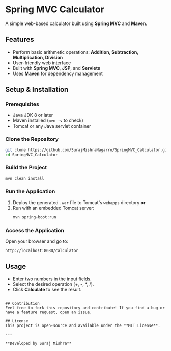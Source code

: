 # Spring MVC Calculator

A simple web-based calculator built using **Spring MVC** and **Maven**.

## Features
- Perform basic arithmetic operations: **Addition, Subtraction, Multiplication, Division**
- User-friendly web interface
- Built with **Spring MVC**, **JSP**, and **Servlets**
- Uses **Maven** for dependency management

## Setup & Installation
### Prerequisites
- Java JDK 8 or later
- Maven installed (`mvn -v` to check)
- Tomcat or any Java servlet container

### Clone the Repository
```bash
git clone https://github.com/SurajMishraNagarro/SpringMVC_Calculator.git
cd SpringMVC_Calculator
```

### Build the Project
```bash
mvn clean install
```

### Run the Application
1. Deploy the generated `.war` file to Tomcat's `webapps` directory **or**
2. Run with an embedded Tomcat server:
   ```bash
   mvn spring-boot:run
   ```

### Access the Application
Open your browser and go to:
```
http://localhost:8080/calculator
```

## Usage
- Enter two numbers in the input fields.
- Select the desired operation (+, -, *, /).
- Click **Calculate** to see the result.

```

## Contribution
Feel free to fork this repository and contribute! If you find a bug or have a feature request, open an issue.

## License
This project is open-source and available under the **MIT License**.

---

**Developed by Suraj Mishra**
